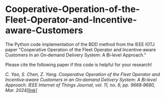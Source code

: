 # Cooperative-Operation-of-the-Fleet-Operator-and-Incentive-aware-Customers
The Python code implementation of the BDD method from the IEEE IOTJ paper "Cooperative Operation of the Fleet Operator and Incentive‑aware Customers in an On‑demand Delivery System: A Bi‑level Approach."

Please cite the following paper if this code is helpful for your research! 

_C. Yao, S. Chen, Z. Yang. Cooperative Operation of the Fleet Operator and Incentive‑aware Customers in an On‑demand Delivery System: A Bi‑level Approach. IEEE Internet of Things Journal,
vol. 11, no. 6, pp. 9668‑9680, Mar. 2024[[link]](https://ieeexplore.ieee.org/document/10283949)_
